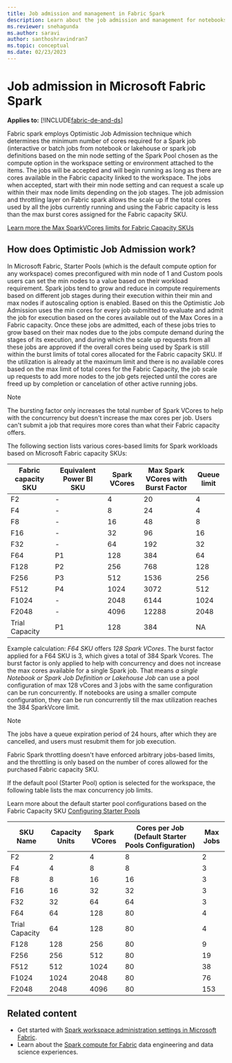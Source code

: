 ```yaml
---
title: Job admission and management in Fabric Spark
description: Learn about the job admission and management for notebooks, Spark job definitions, and lakehouse jobs in Fabric.
ms.reviewer: snehagunda
ms.author: saravi
author: santhoshravindran7
ms.topic: conceptual
ms.date: 02/23/2023
---
```

# Job admission in Microsoft Fabric Spark

**Applies to:** [!INCLUDE[fabric-de-and-ds](includes/fabric-de-ds.md)]

Fabric spark employs Optimistic Job Admission technique which determines the minimum number of cores required for a Spark job (interactive or batch jobs from notebook or lakehouse or spark job definitions based on the min node setting of the Spark Pool chosen as the compute option in the workspace setting or environment attached to the items. The jobs will be accepted and will begin running as long as there are cores available in the Fabric capacity linked to the workspace. The jobs when accepted, start with their min node setting and can request a scale up within their max node limits depending on the job stages. The job admission and throttling layer on Fabric spark allows the scale up if the total cores used by all the jobs currently running and using the Fabric capacity is less than the max burst cores assigned for the Fabric capacity SKU. 

[Learn more the Max SparkVCores limits for Fabric Capacity SKUs](spark-job-concurrency-and-queueing.md)

## How does Optimistic Job Admission work?

In Microsoft Fabric, Starter Pools (which is the default compute option for any workspace) comes preconfigured with min node of 1 and Custom pools users can set the min nodes to a value based on their workload requirement. Spark jobs tend to grow and reduce in compute requirements based on different job stages during their execution within their min and max nodes if autoscaling option is enabled. Based on this the Optimistic Job Admission uses the min cores for every job submitted to evaluate and admit the job for execution based on the cores available out of the Max Cores in a Fabric capacity.  Once these jobs are admitted, each of these jobs tries to grow based on their max nodes due to the jobs compute demand during the stages of its execution, and during which the scale up requests from all these jobs are approved if the overall cores being used by Spark is still within the burst limits of total cores allocated for the Fabric capacity SKU. If the utilization is already at the maximum limit and there is no available cores based on the max limit of total cores for the Fabric Capacity, the job scale up requests to add more nodes to the job gets rejected until the cores are freed up by completion or cancelation of other active running jobs. 

> [!NOTE]
> The bursting factor only increases the total number of Spark VCores to help with the concurrency but doesn't increase the max cores per job. Users can't submit a job that requires more cores than what their Fabric capacity offers.

The following section lists various cores-based limits for Spark workloads based on Microsoft Fabric capacity SKUs:

| Fabric capacity SKU | Equivalent Power BI SKU | Spark VCores | Max Spark VCores with Burst Factor | Queue limit |
|--|--|--|--|--|
| F2 | - | 4 | 20 | 4 |
| F4 | - | 8 | 24 | 4 |
| F8 | - | 16 | 48 | 8 |
| F16 | - | 32 | 96 | 16 |
| F32 | - | 64 | 192 | 32 |
| F64 | P1 | 128 | 384 | 64 |
| F128 | P2 | 256 | 768 | 128 |
| F256 | P3 | 512 | 1536 | 256 |
| F512 | P4 | 1024 | 3072 | 512 |
| F1024 | - | 2048 | 6144 | 1024 |
| F2048 | - | 4096 | 12288 | 2048 |
| Trial Capacity | P1 | 128 | 384 |  NA |

Example calculation:
*F64 SKU* offers *128 Spark VCores*. The burst factor applied for a F64 SKU is 3, which gives a total of 384 Spark Vcores. The burst factor is only applied to help with concurrency and does not increase the max cores available for a single Spark job.  That means *a single Notebook or Spark Job Definition or Lakehouse Job* can use a pool configuration of max 128 vCores and 3 jobs with the same configuration can be run concurrently. If notebooks are using a smaller compute configuration, they can be run concurrently till the max utilization reaches the 384 SparkVcore limit.

> [!NOTE]
> The jobs have a queue expiration period of 24 hours, after which they are cancelled, and users must resubmit them for job execution.

Fabric Spark throttling doesn't have enforced arbitrary jobs-based limits, and the throttling is only based on the number of cores allowed for the purchased Fabric capacity SKU.

If the default pool (Starter Pool) option is selected for the workspace, the following table lists the max concurrency job limits.

Learn more about the default starter pool configurations based on the Fabric Capacity SKU [Configuring Starter Pools](configure-starter-pools.md)

| SKU Name         | Capacity Units | Spark VCores | Cores per Job (Default Starter Pools Configuration)| Max Jobs |
|------------------|----------------|--------------|---------------------------|----------|
| F2               | 2              | 4            | 8                         | 2        |
| F4               | 4              | 8            | 8                         | 3        |
| F8               | 8              | 16           | 16                        | 3        |
| F16              | 16             | 32           | 32                        | 3        |
| F32              | 32             | 64           | 64                        | 3        |
| F64              | 64             | 128          | 80                        | 4        |
| Trial Capacity   | 64             | 128          | 80                        | 4        |
| F128             | 128            | 256          | 80                        | 9        |
| F256             | 256            | 512          | 80                        | 19       |
| F512             | 512            | 1024         | 80                        | 38       |
| F1024            | 1024           | 2048         | 80                        | 76       |
| F2048            | 2048           | 4096         | 80                        | 153      |

## Related content

- Get started with [Spark workspace administration settings in Microsoft Fabric](workspace-admin-settings.md).
- Learn about the [Spark compute for Fabric](spark-compute.md) data engineering and data science experiences.
